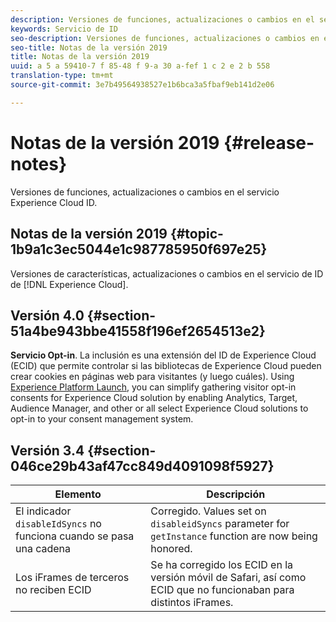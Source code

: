 ```yaml
---
description: Versiones de funciones, actualizaciones o cambios en el servicio Experience Cloud ID.
keywords: Servicio de ID
seo-description: Versiones de funciones, actualizaciones o cambios en el servicio Experience Cloud ID.
seo-title: Notas de la versión 2019
title: Notas de la versión 2019
uuid: a 5 a 59410-7 f 85-48 f 9-a 30 a-fef 1 c 2 e 2 b 558
translation-type: tm+mt
source-git-commit: 3e7b49564938527e1b6bca3a5fbaf9eb141d2e06

---
```



# Notas de la versión 2019 {#release-notes}

Versiones de funciones, actualizaciones o cambios en el servicio Experience Cloud ID.

## Notas de la versión 2019 {#topic-1b9a1c3ec5044e1c987785950f697e25}

Versiones de características, actualizaciones o cambios en el servicio de ID de [!DNL Experience Cloud].

## Versión 4.0 {#section-51a4be943bbe41558f196ef2654513e2}

**Servicio Opt-in**. La inclusión es una extensión del ID de Experience Cloud (ECID) que permite controlar si las bibliotecas de Experience Cloud pueden crear cookies en páginas web para visitantes (y luego cuáles). Using [Experience Platform Launch](https://docs.adobelaunch.com/), you can simplify gathering visitor opt-in consents for Experience Cloud solution by enabling Analytics, Target, Audience Manager, and other or all select Experience Cloud solutions to opt-in to your consent management system.

## Versión 3.4 {#section-046ce29b43af47cc849d4091098f5927}

| Elemento | Descripción |
|---|---|
| El indicador `disableIdSyncs` no funciona cuando se pasa una cadena | Corregido. Values set on `disableidSyncs` parameter for `getInstance` function are now being honored. |
| Los iFrames de terceros no reciben ECID | Se ha corregido los ECID en la versión móvil de Safari, así como ECID que no funcionaban para distintos iFrames. |

